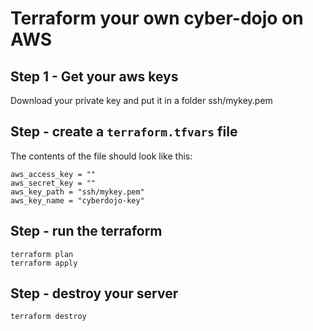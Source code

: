 # Terraform your own cyber-dojo on AWS


## Step 1 - Get your aws keys

Download your private key and put it in a folder ssh/mykey.pem

## Step - create a `terraform.tfvars` file

The contents of the file should look like this:

    aws_access_key = ""
    aws_secret_key = ""
    aws_key_path = "ssh/mykey.pem"
    aws_key_name = "cyberdojo-key"

## Step - run the terraform

    terraform plan
    terraform apply

## Step - destroy your server

    terraform destroy
